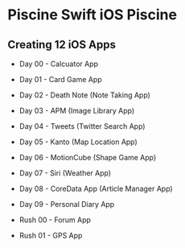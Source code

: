 # Piscine Swift iOS Piscine

## Creating 12 iOS Apps

- Day 00 - Calcuator App

- Day 01 - Card Game App

- Day 02 - Death Note (Note Taking App)

- Day 03 - APM (Image Library App)

- Day 04 - Tweets (Twitter Search App)

- Day 05 - Kanto (Map Location App)

- Day 06 - MotionCube (Shape Game App)

- Day 07 - Siri (Weather App)

- Day 08 - CoreData App (Article Manager App)

- Day 09 - Personal Diary App

- Rush 00 - Forum App

- Rush 01 - GPS App
